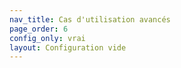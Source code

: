 ```yaml
---
nav_title: Cas d'utilisation avancés
page_order: 6
config_only: vrai
layout: Configuration vide
---
```


